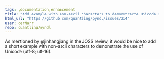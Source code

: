 ```yaml
---
tags: ,documentation,enhancement
title: "Add example with non-ascii characters to demonstracte Unicode support"
html_url: "https://github.com/quantling/pyndl/issues/214"
user: derNarr
repo: quantling/pyndl
---
```


As mentioned by @jinhangjiang in the JOSS review, it would be nice to add a short example with non-ascii characters to demonstrate the use of Unicode (utf-8; utf-16).